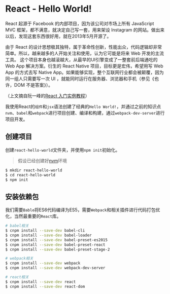 # React - Hello World!

React 起源于 Facebook 的内部项目，因为该公司对市场上所有 JavaScript MVC 框架，都不满意，就决定自己写一套，用来架设 Instagram 的网站。做出来以后，发现这套东西很好用，就在2013年5月开源了。

由于 React 的设计思想极其独特，属于革命性创新，性能出众，代码逻辑却非常简单。所以，越来越多的人开始关注和使用，认为它可能是将来 Web 开发的主流工具。
这个项目本身也越滚越大，从最早的UI引擎变成了一整套前后端通吃的 Web App 解决方案。衍生的 React Native 项目，目标更是宏伟，希望用写 Web App 的方式去写 Native App。如果能够实现，整个互联网行业都会被颠覆，因为同一组人只需要写一次 UI ，就能同时运行在服务器、浏览器和手机（参见《也许，DOM 不是答案》）。

（上文摘自阮一峰的[React 入门实例教程](http://www.ruanyifeng.com/blog/2015/03/react.html)）

我使用React的`组件`和`jsx`语法创建了经典的`Hello World!`，并通过之前的知识点`nvm`、`babel`和`webpack`进行项目创建、编译和构建，通过`webpack-dev-server`进行项目开发。

## 创建项目

创建`react-hello-world`文件夹，并使用`npm init`初始化。

> 假设已经创建好[nvm](nvm.md)环境

```sh
$ mkdir react-hello-world
$ cd react-hello-world
$ npm init
```

## 安装依赖包

我们需要`Bable`将ES6代码编译为ES5，需要`Webpack`和相关插件进行代码打包优化，当然最重要的`React`库。

```sh
# babel相关
$ cnpm install --save-dev babel-cli
$ cnpm install --save-dev babel-loader
$ cnpm install --save-dev babel-preset-es2015
$ cnpm install --save-dev babel-preset-react
$ cnpm install --save-dev babel-preset-stage-2

# webpack相关
$ cnpm install --save-dev webpack
$ cnpm install --save-dev webpack-dev-server

# react相关
$ cnpm install --save-dev react
$ cnpm install --save-dev react-dom
```

